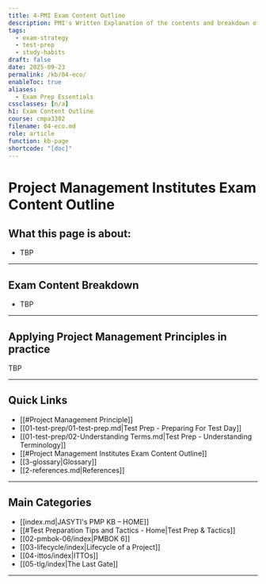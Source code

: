 ```yaml
---
title: 4-PMI Exam Content Outline
description: PMI's Written Explanation of the contents and breakdown of the PMI PMP Certification Exam.
tags:
  - exam-strategy
  - test-prep
  - study-habits
draft: false
date: 2025-09-23
permalink: /kb/04-eco/
enableToc: true
aliases:
  - Exam Prep Essentials
cssclasses: [n/a]
h1: Exam Content Outline
course: cmpa3302
filename: 04-eco.md
role: article
function: kb-page
shortcode: "[doc]"
---
```


# Project Management Institutes Exam Content Outline

## What this page is about:  
- TBP
---
## Exam Content Breakdown
- TBP

---
## Applying Project Management Principles in practice
TBP

---
## Quick Links

- [[#Project Management Principle]]
- [[01-test-prep/01-test-prep.md|Test Prep - Preparing For Test Day]]
- [[01-test-prep/02-Understanding Terms.md|Test Prep - Understanding Terminology]]
- [[#Project Management Institutes Exam Content Outline]]  
- [[3-glossary|Glossary]]
- [[2-references.md|References]]

---
## Main Categories

- [[index.md|JASYTI's PMP KB – HOME]]
- [[#Test Preparation Tips and Tactics - Home|Test Prep & Tactics]]
- [[02-pmbok-06/index|PMBOK 6]]
- [[03-lifecycle/index|Lifecycle of a Project]]
- [[04-ittos/index|ITTOs]]
- [[05-tlg/index|The Last Gate]]

---

